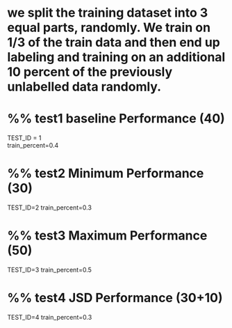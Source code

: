 
# we split the training dataset into 3 equal parts, randomly. We train on 1/3 of the train data and then end up labeling and training on an additional 10 percent of the previously unlabelled data randomly.
# %% test1 baseline Performance (40)
TEST_ID = 1  
train_percent=0.4 

# %% test2 Minimum Performance (30)
TEST_ID=2 
train_percent=0.3

# %% test3 Maximum Performance (50)
TEST_ID=3
train_percent=0.5

# %% test4 JSD Performance (30+10)
TEST_ID=4
train_percent=0.3